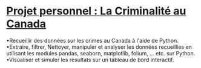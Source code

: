 # [Projet personnel : La Criminalité au Canada](https://github.com/hichem2022/Hichem_Portfolio/blob/eaf033e6d01d3c967a9809dc5fb31c57d0c241c9/Projet%20:%20La%20Criminalit%C3%A9%20au%20Canada) 
•Recueillir des données sur les crimes au Canada à l'aide de Python.
•Extraire, filtrer, Nettoyer, manipuler et analyser les données recueillies en utilisant les modules pandas, seaborn, matplotlib, folium, …  etc. sur Python.
•Visualiser et simuler les résultats sur un tableau de bord interactif.


